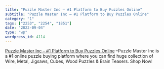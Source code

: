 ```yaml
---
title: "Puzzle Master Inc – #1 Platform to Buy Puzzles Online"
subtitle: "Puzzle Master Inc – #1 Platform to Buy Puzzles Online"
category: "1"
tags: ["2253", "2254", "1851"]
date: "2022-09-04"
type: "wp"
wordpress_id: 4114
---
```

[ Puzzle Master Inc – #1 Platform to Buy Puzzles Online]( https://www.puzzlemaster.ca/?utm_campaign=Recomendo&utm_medium=email&utm_source=Revue%20newsletter) –Puzzle Master Inc is a #1 online puzzle buying platform where you can find huge collection of Wire, Metal, Jigsaws, Cubes, Wood Puzzles & Brain Teasers. Shop Now!